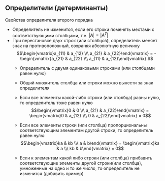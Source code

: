## Определители (детерминанты)

Свойства определителя второго порядка
- Определитель не изменится, если его строки поменять местами с соответствующими столбцами, т.е. $|A| = |A^T|$
- При перестановке двух строк (или столбцов), определитель меняет знак на противоположный, сохраняя абсолютную величину
  $$\begin{vmatrix}a_{11} & a_{12} \\\ a_{21} & a_{22}\end{vmatrix} = -\begin{vmatrix}a_{21} & a_{22} \\\ a_{11} & a_{12}\end{vmatrix} $$
  - Определитель с двумя одинаковыми строками (или столбцами равен нулю)
  - Общий множитель столбца или строки можно вынести за знак определителя
  - Если все элементы какой-либо строки (или столбца) равны нулю, то определитель тоже равен нулю
  $$\begin{vmatrix}0 & 0 \\\ a_{21} & a_{22}\end{vmatrix} = \begin{vmatrix}0 & a_{12} \\\ 0 & a_{22}\end{vmatrix} = 0$$
  - Если все элементы строки (или столбца) пропорциональны соответствующим элементам другой строки, то определитель равен нулю
    $$\begin{vmatrix}ka & kb \\\ a & b\end{vmatrix} = \begin{vmatrix}ka & a \\\ kb & b\end{vmatrix} = 0$$
    
  - Если к элементам какой либо строки (или столбца) прибавить соответствующие элементы другой строки(или столбца), умноженные на одно и то же число, то определитель не изменится (добавить пример)